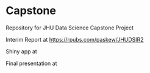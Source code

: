 # Capstone
Repository for JHU Data Science Capstone Project

Interim Report at https://rpubs.com/paskew/JHUDSIR2 

Shiny app at 

Final presentation at 
